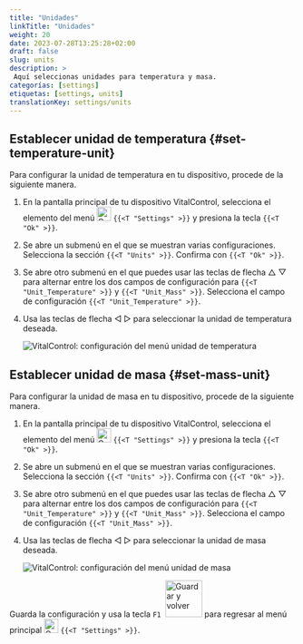 ```yaml
---
title: "Unidades"
linkTitle: "Unidades"
weight: 20
date: 2023-07-28T13:25:28+02:00
draft: false
slug: units
description: >
 Aquí seleccionas unidades para temperatura y masa.
categorías: [settings]
etiquetas: [settings, units]
translationKey: settings/units
---
```

## Establecer unidad de temperatura {#set-temperature-unit}

Para configurar la unidad de temperatura en tu dispositivo, procede de la siguiente manera.

1. En la pantalla principal de tu dispositivo VitalControl, selecciona el elemento del menú <img src="/icons/gear.svg" width="25" align="bottom" alt="Configuración" /> `{{<T "Settings" >}}` y presiona la tecla `{{<T "Ok" >}}`.

2. Se abre un submenú en el que se muestran varias configuraciones. Selecciona la sección `{{<T "Units" >}}`. Confirma con `{{<T "Ok" >}}`.

3. Se abre otro submenú en el que puedes usar las teclas de flecha △ ▽ para alternar entre los dos campos de configuración para `{{<T "Unit_Temperature" >}}` y `{{<T "Unit_Mass" >}}`. Selecciona el campo de configuración `{{<T "Unit_Temperature" >}}`.

4. Usa las teclas de flecha ◁ ▷ para seleccionar la unidad de temperatura deseada.

    ![VitalControl: configuración del menú unidad de temperatura](../images/temperature.png "Unidad de temperatura")

## Establecer unidad de masa {#set-mass-unit}

Para configurar la unidad de masa en tu dispositivo, procede de la siguiente manera.

1. En la pantalla principal de tu dispositivo VitalControl, selecciona el elemento del menú <img src="/icons/gear.svg" width="25" align="bottom" alt="Configuración" /> `{{<T "Settings" >}}` y presiona la tecla `{{<T "Ok" >}}`.

2. Se abre un submenú en el que se muestran varias configuraciones. Selecciona la sección `{{<T "Units" >}}`. Confirma con `{{<T "Ok" >}}`.

3. Se abre otro submenú en el que puedes usar las teclas de flecha △ ▽ para alternar entre los dos campos de configuración para `{{<T "Unit_Temperature" >}}` y `{{<T "Unit_Mass" >}}`. Selecciona el campo de configuración `{{<T "Unit_Mass" >}}`.

4. Usa las teclas de flecha ◁ ▷ para seleccionar la unidad de masa deseada.

    ![VitalControl: configuración del menú unidad de masa](../images/mass.png "Unidad de masa")

Guarda la configuración y usa la tecla `F1` &nbsp;<img src="/icons/footer/save_exit.svg" width="65" align="bottom" alt="Guardar y volver" /> para regresar al menú principal <img src="/icons/gear.svg" width="25" align="bottom" alt="Configuración" /> `{{<T "Settings" >}}`.
